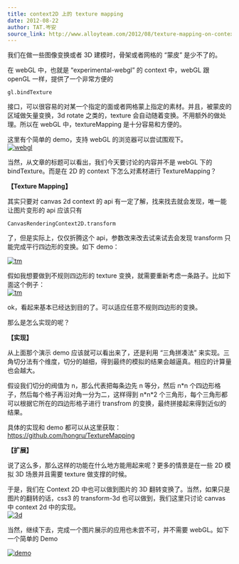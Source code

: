 ```yaml
---
title: context2D 上的 texture mapping
date: 2012-08-22
author: TAT.岑安
source_link: http://www.alloyteam.com/2012/08/texture-mapping-on-context2d/
---
```


我们在做一些图像变换或者 3D 建模时，骨架或者网格的 “蒙皮” 是少不了的。

在 webGL 中，也就是 “experimental-webgl” 的 context 中，webGL 跟 openGL 一样，提供了一个非常方便的

    gl.bindTexture

接口，可以很容易的对某一个指定的面或者网格蒙上指定的素材。并且，被蒙皮的区域做矢量变换，3d rotate 之类的，texture 会自动随着变换。不用额外的做处理。所以在 webGL 中，textureMapping 是十分容易和方便的。

这里有个简单的 demo，支持 webGL 的浏览器可以尝试围观下。  
[![](http://www.alloyteam.com/wp-content/uploads/2012/08/webgl-300x258.png "webgl")  
](http://hongru.github.com/share/3D/webgl/cube_texture.html)

当然，从文章的标题可以看出，我们今天要讨论的内容并不是 webGL 下的 bindTexture。而是在 2D 的 context 下怎么对素材进行 TextureMapping？

**【Texture Mapping】**

其实只要对 canvas 2d context 的 api 有一定了解，找来找去就会发现，唯一能让图片变形的 api 应该只有

    CanvasRenderingContext2D.transform

了，但是实际上，仅仅折腾这个 api，参数改来改去试来试去会发现 transform 只能完成平行四边形的变换。如下 demo：

[![](http://www.alloyteam.com/wp-content/uploads/2012/08/tm-300x209.png "tm")](http://hongru.github.com/proj/texturemapping/canvas.transform.html)

假如我想要做到不规则四边形的 texture 变换，就需要重新考虑一条路子。比如下面这个例子：  
[![](http://www.alloyteam.com/wp-content/uploads/2012/08/tm1-300x246.png "tm")](http://hongru.github.com/proj/texturemapping/example/demo1.html)

ok，看起来基本已经达到目的了。可以适应任意不规则四边形的变换。

那么是怎么实现的呢？

**【实现】** 

从上面那个演示 demo 应该就可以看出来了，还是利用 “三角拼凑法” 来实现。三角切分法有个维度，切分的越细，得到最终的模拟的结果会越逼真。相应的计算量也会越大。

假设我们切分的阀值为 n，那么代表把每条边先 n 等分，然后 n\*n 个四边形格子，然后每个格子再沿对角一分为二，这样得到 n\*n\*2 个三角形，每个三角形都可以根据它所在的四边形格子进行 transfrom 的变换，最终拼接起来得到近似的结果。

具体的实现和 demo 都可以从这里获取：  
<https://github.com/hongru/TextureMapping>

**【扩展】**

说了这么多，那么这样的功能在什么地方能用起来呢？更多的情景是在一些 2D 模拟 3D 场景并且需要 texture 做支撑的时候。

于是，我们在 Context 2D 中也可以做到图片的 3D 翻转变换了。当然，如果只是图片的翻转的话，css3 的 transform-3d 也可以做到，我们这里只讨论 canvas 中 context 2d 中的实现。  
[![](http://www.alloyteam.com/wp-content/uploads/2012/08/3d-300x130.png "3d")](http://hongru.github.com/proj/texturemapping/example/demo2.html)

当然，继续下去，完成一个图片展示的应用也未尝不可，并不需要 webGL。如下一个简单的 Demo

[![](http://www.alloyteam.com/wp-content/uploads/2012/08/demo-300x237.png "demo")](http://hongru.github.com/test/rubik/zoom/index.html)